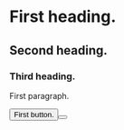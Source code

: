 <!DOCTYPE html>
<html>
<body>
<h1>First heading.</h1>
<h2>Second heading.</h2>
<h3>Third heading.</h3>
<p>First paragraph.</p>
  <button>First button.<button>
</body>
</html>
